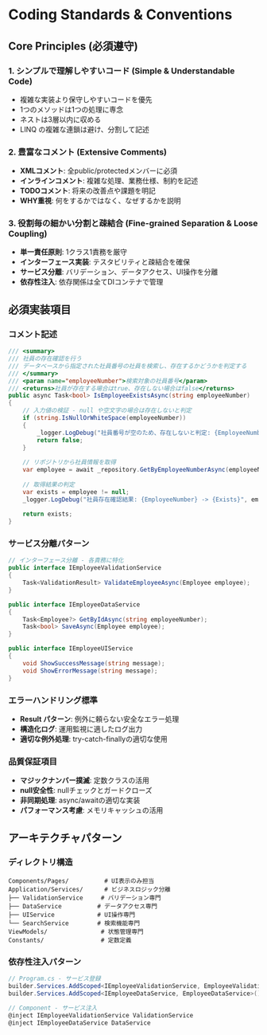 # Coding Standards & Conventions

## Core Principles (必須遵守)

### 1. シンプルで理解しやすいコード (Simple & Understandable Code)
- 複雑な実装より保守しやすいコードを優先
- 1つのメソッドは1つの処理に専念
- ネストは3層以内に収める  
- LINQ の複雑な連鎖は避け、分割して記述

### 2. 豊富なコメント (Extensive Comments)
- **XMLコメント**: 全public/protectedメンバーに必須
- **インラインコメント**: 複雑な処理、業務仕様、制約を記述
- **TODOコメント**: 将来の改善点や課題を明記
- **WHY重視**: 何をするかではなく、なぜするかを説明

### 3. 役割毎の細かい分割と疎結合 (Fine-grained Separation & Loose Coupling)
- **単一責任原則**: 1クラス1責務を厳守
- **インターフェース実装**: テスタビリティと疎結合を確保
- **サービス分離**: バリデーション、データアクセス、UI操作を分離
- **依存性注入**: 依存関係は全てDIコンテナで管理

## 必須実装項目

### コメント記述
```csharp
/// <summary>
/// 社員の存在確認を行う
/// データベースから指定された社員番号の社員を検索し、存在するかどうかを判定する
/// </summary>
/// <param name="employeeNumber">検索対象の社員番号</param>
/// <returns>社員が存在する場合はtrue、存在しない場合はfalse</returns>
public async Task<bool> IsEmployeeExistsAsync(string employeeNumber)
{
    // 入力値の検証 - null や空文字の場合は存在しないと判定
    if (string.IsNullOrWhiteSpace(employeeNumber))
    {
        _logger.LogDebug("社員番号が空のため、存在しないと判定: {EmployeeNumber}", employeeNumber);
        return false;
    }
    
    // リポジトリから社員情報を取得
    var employee = await _repository.GetByEmployeeNumberAsync(employeeNumber);
    
    // 取得結果の判定
    var exists = employee != null;
    _logger.LogDebug("社員存在確認結果: {EmployeeNumber} -> {Exists}", employeeNumber, exists);
    
    return exists;
}
```

### サービス分離パターン
```csharp
// インターフェース分離 - 各責務に特化
public interface IEmployeeValidationService
{
    Task<ValidationResult> ValidateEmployeeAsync(Employee employee);
}

public interface IEmployeeDataService  
{
    Task<Employee?> GetByIdAsync(string employeeNumber);
    Task<bool> SaveAsync(Employee employee);
}

public interface IEmployeeUIService
{
    void ShowSuccessMessage(string message);
    void ShowErrorMessage(string message);
}
```

### エラーハンドリング標準
- **Result パターン**: 例外に頼らない安全なエラー処理
- **構造化ログ**: 運用監視に適したログ出力
- **適切な例外処理**: try-catch-finallyの適切な使用

### 品質保証項目
- **マジックナンバー撲滅**: 定数クラスの活用
- **null安全性**: nullチェックとガードクローズ  
- **非同期処理**: async/awaitの適切な実装
- **パフォーマンス考慮**: メモリキャッシュの活用

## アーキテクチャパターン

### ディレクトリ構造
```
Components/Pages/          # UI表示のみ担当
Application/Services/      # ビジネスロジック分離
├── ValidationService     # バリデーション専門
├── DataService          # データアクセス専門  
├── UIService            # UI操作専門
└── SearchService        # 検索機能専門
ViewModels/               # 状態管理専門
Constants/                # 定数定義
```

### 依存性注入パターン
```csharp
// Program.cs - サービス登録
builder.Services.AddScoped<IEmployeeValidationService, EmployeeValidationService>();
builder.Services.AddScoped<IEmployeeDataService, EmployeeDataService>();

// Component - サービス注入  
@inject IEmployeeValidationService ValidationService
@inject IEmployeeDataService DataService
```